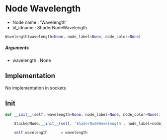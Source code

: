 # Node Wavelength

- Node name : 'Wavelength'
- bl_idname : ShaderNodeWavelength


``` python
Wavelength(wavelength=None, node_label=None, node_color=None)
```
##### Arguments

- wavelength : None

## Implementation

No implementation in sockets

## Init

``` python
def __init__(self, wavelength=None, node_label=None, node_color=None):

    StackedNode.__init__(self, 'ShaderNodeWavelength', node_label=node_label, node_color=node_color)

    self.wavelength      = wavelength
```
